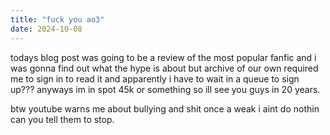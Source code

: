```yaml
---
title: "fuck you ao3"
date: 2024-10-08
---
```


todays blog post was going to be a review of the most popular fanfic and i was gonna find out what the hype is about but archive of our own required me to sign in to read it and apparently i have to wait in a queue to sign up??? anyways im in spot 45k or something so ill see you guys in 20 years.

btw youtube warns me about bullying and shit once a weak i aint do nothin can you tell them to stop.
